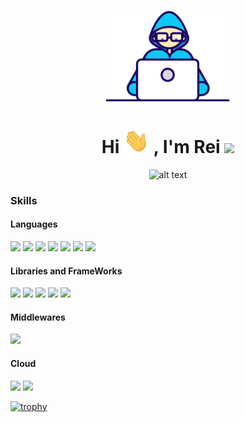 <!-- <img src="https://media.tenor.com/mGgWY8RkgYMAAAAC/hello-world.gif"> -->
<!-- ### Hi there 👋-->
<p align="center">
  <img src="https://github.com/AkashSingh3031/AkashSingh3031/blob/main/images/Developer.gif" width="200px">
</p>

<h1 align="center">
  Hi 
  <img src="https://raw.githubusercontent.com/ABSphreak/ABSphreak/master/gifs/Hi.gif" height="40px">
  , I'm Rei 
  <img src="https://raw.githubusercontent.com/gist/ManulMax/2d20af60d709805c55fd784ca7cba4b9/raw/bcfeac7604f674ace63623106eb8bb8471d844a6/github.gif" style="width: 40px;">
</h1>

<p align="center">  
  <img src="https://user-images.githubusercontent.com/46247882/87126810-77e5d000-c2aa-11ea-832f-70aa4fe394f9.gif" alt="alt text" width="150" height="150" />
</p>

<!-- <h3>
  Hi! My name is Ray.
  <img src="https://raw.githubusercontent.com/gist/ManulMax/2d20af60d709805c55fd784ca7cba4b9/raw/bcfeac7604f674ace63623106eb8bb8471d844a6/github.gif" style="width: 36px;">
</h3> -->

### Skills
<!-- Badge Template: <img src="https://img.shields.io/badge/-<LabeltoShow>-<IconsColorCode>?style=flat&logo=<IconsName>&logoColor=white"/>  -->

#### Languages
<p>
  <img src="https://img.shields.io/badge/-Php-777BB4.svg?logo=php&style=plastic">
  <img src="https://img.shields.io/badge/-Ruby-CC342D.svg?logo=ruby&style=plastic">
  <img src="https://img.shields.io/badge/-Python-3776AB?style=flat&logo=Python&logoColor=white"/>
  <img src="https://img.shields.io/badge/-JavaScript-F7DF1E?style=flat&logo=JavaScript&logoColor=black"/>
  <img src="https://img.shields.io/badge/-TypeScript-007ACC?style=flat&logo=TypeScript&logoColor=white"/>
  <img src="https://img.shields.io/badge/-HTML5-E34F26?style=flat&logo=HTML5&logoColor=white"/>
  <img src="https://img.shields.io/badge/-CSS3-1572B6?style=flat&logo=CSS3&logoColor=white"/>
</p>

#### Libraries and FrameWorks
<p>
  <img src="https://img.shields.io/badge/-Laravel-E74430.svg?logo=laravel&style=plastic">
  <img src="https://img.shields.io/badge/-Rails-CC0000.svg?logo=rails&style=flat">
  <img src="https://img.shields.io/badge/-Vue.js-42B883?style=flat&logo=Vue.js&logoColor=white"/>
  <img src="https://img.shields.io/badge/-Nuxt.js-00C58E?style=flat&logo=Vue.js&logoColor=white"/>
  <img src="https://img.shields.io/badge/-React.js-61DAFB?style=flat&logo=React&logoColor=white"/>
</p>

#### Middlewares
<p>
<img src="https://img.shields.io/badge/-Docker-2496ED?style=flat&logo=Docker&logoColor=white"/>
</p>

#### Cloud
<p>
<img src="https://img.shields.io/badge/-Google%20Cloud-4285F4?style=flat&logo=Google%20Cloud&logoColor=white"/>
<img src="https://img.shields.io/badge/-Amazon%20AWS-232F3E?style=flat&logo=Amazon%20AWS&logoColor=white"/>
</p>


[![trophy](https://github-profile-trophy.vercel.app/?username=aminoray&rank=SSS,SS,S,AAA,AA,A,B,C,SECRET)](https://github.com/ryo-ma/github-profile-trophy)
